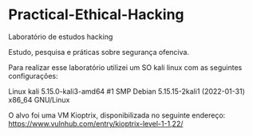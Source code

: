 # Practical-Ethical-Hacking
Laboratório de estudos hacking

Estudo, pesquisa e práticas sobre segurança ofenciva.

Para realizar esse laboratório utilizei um SO kali linux com as seguintes configurações:

Linux kali 5.15.0-kali3-amd64 #1 SMP Debian 5.15.15-2kali1 (2022-01-31) x86_64 GNU/Linux

O alvo foi uma VM Kioptrix, disponibilizada no seguinte endereço:
https://www.vulnhub.com/entry/kioptrix-level-1-1,22/

